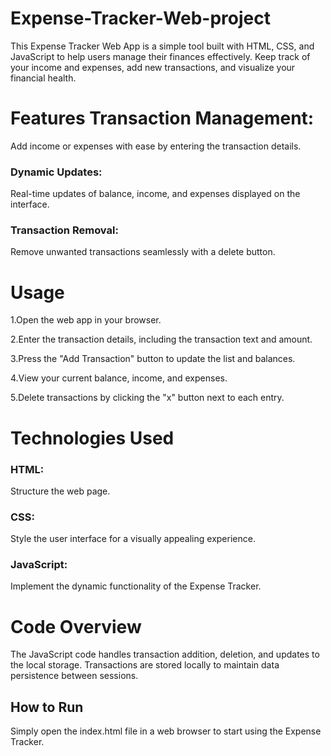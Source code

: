 # Expense-Tracker-Web-project
This Expense Tracker Web App is a simple tool built with HTML, CSS, and JavaScript to help users manage their finances effectively. Keep track of your income and expenses, add new transactions, and visualize your financial health.

# Features Transaction Management:
Add income or expenses with ease by entering the transaction details.

### Dynamic Updates:
Real-time updates of balance, income, and expenses displayed on the interface.

### Transaction Removal: 
Remove unwanted transactions seamlessly with a delete button.

# Usage
1.Open the web app in your browser.

2.Enter the transaction details, including the transaction text and amount.

3.Press the "Add Transaction" button to update the list and balances.

4.View your current balance, income, and expenses.

5.Delete transactions by clicking the "x" button next to each entry.

# Technologies Used
### HTML: 
Structure the web page.
### CSS: 
Style the user interface for a visually appealing experience.
### JavaScript: 
Implement the dynamic functionality of the Expense Tracker.

# Code Overview
The JavaScript code handles transaction addition, deletion, and updates to the local storage. Transactions are stored locally to maintain data persistence between sessions.

## How to Run
Simply open the index.html file in a web browser to start using the Expense Tracker.
